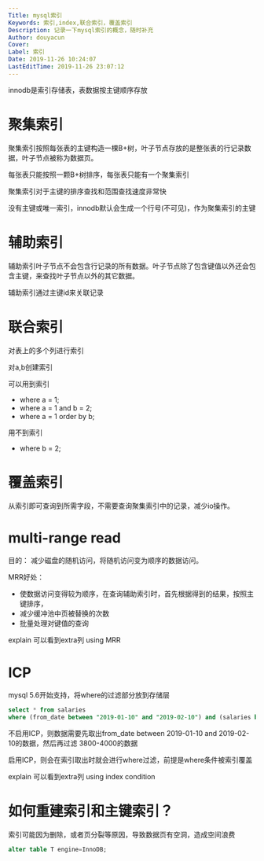 ```yaml
---
Title: mysql索引
Keywords: 索引,index,联合索引，覆盖索引
Description: 记录一下mysql索引的概念，随时补充
Author: douyacun
Cover: 
Label: 索引
Date: 2019-11-26 10:24:07
LastEditTime: 2019-11-26 23:07:12
---
```


innodb是索引存储表，表数据按主键顺序存放

# 聚集索引
聚集索引按照每张表的主键构造一棵B+树，叶子节点存放的是整张表的行记录数据，叶子节点被称为数据页。

每张表只能按照一颗B+树排序，每张表只能有一个聚集索引

聚集索引对于主键的排序查找和范围查找速度非常快

没有主键或唯一索引，innodb默认会生成一个行号(不可见)，作为聚集索引的主键

# 辅助索引

辅助索引叶子节点不会包含行记录的所有数据。叶子节点除了包含键值以外还会包含主键，来查找叶子节点以外的其它数据。

辅助索引通过主键id来关联记录

# 联合索引
对表上的多个列进行索引

对a,b创建索引

可以用到索引
- where a = 1;
- where a = 1 and b = 2;
- where a = 1 order by b;

用不到索引
- where b = 2;

# 覆盖索引

从索引即可查询到所需字段，不需要查询聚集索引中的记录，减少io操作。

# multi-range read

目的： 减少磁盘的随机访问，将随机访问变为顺序的数据访问。

MRR好处：
- 使数据访问变得较为顺序，在查询辅助索引时，首先根据得到的结果，按照主键排序，
- 减少缓冲池中页被替换的次数
- 批量处理对键值的查询

explain 可以看到extra列 using MRR

# ICP

mysql 5.6开始支持，将where的过滤部分放到存储层

```sql
select * from salaries
where (from_date between "2019-01-10" and "2019-02-10") and (salaries between 3800 and 4000)
```
不启用ICP，则数据需要先取出from_date between 2019-01-10 and 2019-02-10的数据，然后再过滤 3800-4000的数据

启用ICP，则会在索引取出时就会进行where过滤，前提是where条件被索引覆盖

explain 可以看到extra列 using index condition

# 如何重建索引和主键索引？

索引可能因为删除，或者页分裂等原因，导致数据页有空洞，造成空间浪费

```sql
alter table T engine=InnoDB;
```


